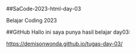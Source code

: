 ##SaCode-2023-html-day-03

Belajar   Coding 2023

##GitHub
Hallo ini saya punya hasil belajar day03:

https://demisonwonda.github.io/tugas-day-03/
